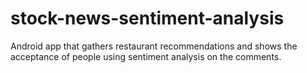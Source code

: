 # stock-news-sentiment-analysis
Android app that gathers restaurant recommendations and shows the acceptance of  people using sentiment analysis on the comments. 
